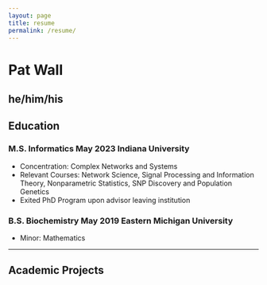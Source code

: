 ```yaml
---
layout: page
title: resume
permalink: /resume/
---
```


# Pat Wall
he/him/his
---

## Education

### M.S. Informatics    May 2023    Indiana University
- Concentration: Complex Networks and Systems
- Relevant Courses: Network Science, Signal Processing and Information Theory,
  Nonparametric Statistics, SNP Discovery and Population Genetics
- Exited PhD Program upon advisor leaving institution

### B.S. Biochemistry   May 2019    Eastern Michigan University
- Minor: Mathematics
---

## Academic Projects
